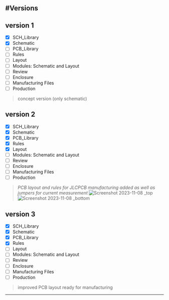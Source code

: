 #Versions
---
## version 1
- [x] SCH_Library
- [x] Schematic
- [ ] PCB_Library
- [ ] Rules
- [ ] Layout
- [ ] Modules: Schematic and Layout
- [ ] Review
- [ ] Enclosure
- [ ] Manufacturing Files
- [ ] Production
> concept version (only schematic)
## version 2
- [x] SCH_Library
- [x] Schematic
- [x] PCB_Library
- [x] Rules
- [x] Layout
- [ ] Modules: Schematic and Layout
- [ ] Review
- [ ] Enclosure
- [ ] Manufacturing Files
- [ ] Production

> *PCB layout and rules for JLCPCB manufacturing added as well as jumpers for current measurement*
![Screenshot 2023-11-08 _top](https://i.imgur.com/x5se1WE.png)
![Screenshot 2023-11-08 _bottom](https://i.imgur.com/bv6PLQO.png)
## version 3
- [x] SCH_Library
- [x] Schematic
- [x] PCB_Library
- [x] Rules
- [ ] Layout
- [ ] Modules: Schematic and Layout
- [ ] Review
- [ ] Enclosure
- [ ] Manufacturing Files
- [ ] Production
> improved PCB layout
ready for manufacturing
---
